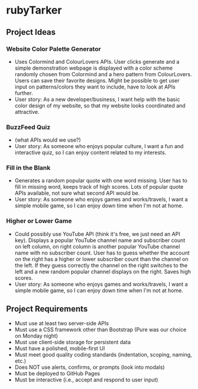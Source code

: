 # rubyTarker

## Project Ideas

### Website Color Palette Generator 
- Uses Colormind and ColourLovers APIs. User clicks generate and a simple demonstration webpage is displayed with a color scheme randomly chosen from Colormind and a hero pattern from ColourLovers. Users can save their favorite designs. Might be possible to get user input on patterns/colors they want to include, have to look at APIs further.
- User story: As a new developer/business, I want help with the basic color design of my website, so that my website looks coordinated and attractive.

### BuzzFeed Quiz
- (what APIs would we use?)
- User story: As someone who enjoys popular culture, I want a fun and interactive quiz, so I can enjoy content related to my interests.

### Fill in the Blank
- Generates a random popular quote with one word missing. User has to fill in missing word, keeps track of high scores. Lots of popular quote APIs available, not sure what second API would be.
- User story: As someone who enjoys games and works/travels, I want a simple mobile game, so I can enjoy down time when I'm not at home.

### Higher or Lower Game
- Could possibly use YouTube API (think it's free, we just need an API key). Displays a popular YouTube channel name and subscriber count on left column, on right column is another popular YouTube channel name with no subscriber count. User has to guess whether the account on the right has a higher or lower subscriber count than the channel on the left. If they guess correctly the channel on the right switches to the left and a new random popular channel displays on the right. Saves high scores.
- User story: As someone who enjoys games and works/travels, I want a simple mobile game, so I can enjoy down time when I'm not at home.

## Project Requirements
- Must use at least two server-side APIs
- Must use a CSS framework other than Bootstrap (Pure was our choice on Monday night)
- Must use client-side storage for persistent data
- Must have a polished, mobile-first UI
- Must meet good quality coding standards (indentation, scoping, naming, etc.)
- Does NOT use alerts, confirms, or prompts (look into modals)
- Must be deployed to GitHub Pages
- Must be interactive (i.e., accept and respond to user input)